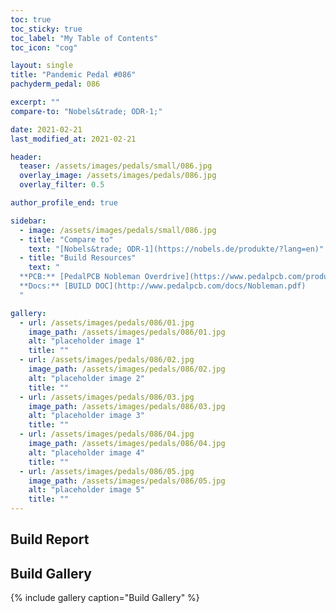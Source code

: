 ```yaml
---
toc: true
toc_sticky: true
toc_label: "My Table of Contents"
toc_icon: "cog"

layout: single
title: "Pandemic Pedal #086"
pachyderm_pedal: 086

excerpt: ""
compare-to: "Nobels&trade; ODR-1;"

date: 2021-02-21
last_modified_at: 2021-02-21

header:
  teaser: /assets/images/pedals/small/086.jpg
  overlay_image: /assets/images/pedals/086.jpg
  overlay_filter: 0.5

author_profile_end: true

sidebar:
  - image: /assets/images/pedals/small/086.jpg
  - title: "Compare to"
    text: "[Nobels&trade; ODR-1](https://nobels.de/produkte/?lang=en)"
  - title: "Build Resources"
    text: "
  **PCB:** [PedalPCB Nobleman Overdrive](https://www.pedalpcb.com/product/nobleman/)<br>
  **Docs:** [BUILD DOC](http://www.pedalpcb.com/docs/Nobleman.pdf)
  "

gallery:
  - url: /assets/images/pedals/086/01.jpg
    image_path: /assets/images/pedals/086/01.jpg
    alt: "placeholder image 1"
    title: ""
  - url: /assets/images/pedals/086/02.jpg
    image_path: /assets/images/pedals/086/02.jpg
    alt: "placeholder image 2"
    title: ""
  - url: /assets/images/pedals/086/03.jpg
    image_path: /assets/images/pedals/086/03.jpg
    alt: "placeholder image 3"
    title: ""
  - url: /assets/images/pedals/086/04.jpg
    image_path: /assets/images/pedals/086/04.jpg
    alt: "placeholder image 4"
    title: ""
  - url: /assets/images/pedals/086/05.jpg
    image_path: /assets/images/pedals/086/05.jpg
    alt: "placeholder image 5"
    title: ""
---
```


## Build Report ##

## Build Gallery ##

{% include gallery caption="Build Gallery" %}